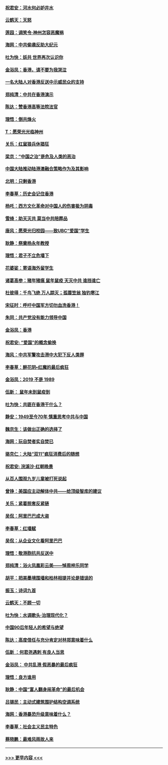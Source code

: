 #### [祝君安：河水何必妒井水](../pages/nsc993/n11675746.md?t=11231644) 
#### [云鹤天：天怒](../pages/nsc993/n11675718.md?t=11231644) 
#### [莲园：调笑令‧神州怎容恶魔祸](../pages/nsc993/n11675648.md?t=11231644) 
#### [海网：中共偷袭反助大纪元](../pages/nsc993/n11673515.md?t=11231644) 
#### [吐为快：妖共 世界再次认识你](../pages/nsc993/n11673506.md?t=11231644) 
#### [金浴凤：香港，请不要为我哭泣](../pages/nsc993/n11673248.md?t=11231644) 
#### [一名大陆人对香港反送中示威民众的支持](../pages/nsc993/n11672615.md?t=11231644) 
#### [郑纯清：中共在香港演示](../pages/nsc993/n11670539.md?t=11231644) 
#### [陈达：赞香港高等法院法官](../pages/nsc993/n11669542.md?t=11231644) 
#### [理悟：倒共烽火](../pages/nsc993/n11668844.md?t=11231644) 
#### [T：愿荣光光临神州](../pages/nsc993/n11668421.md?t=11231644) 
#### [关乐：红鼠狼兵休猖狂](../pages/nsc993/n11668378.md?t=11231644) 
#### [梁京：“中国之治”是危及人类的恶治](../pages/nsc993/n11668328.md?t=11231644) 
#### [中国大陆推动陆港澳融合策略作为及其影响](../pages/nsc993/n11668157.md?t=11231644) 
#### [北明：只剩香港](../pages/nsc993/n11668002.md?t=11231644) 
#### [李春草：历史会记住香港](../pages/nsc993/n11667927.md?t=11231644) 
#### [杨吒：西方文化革命对中国人的伤害极为阴毒](../pages/nsc993/n11664521.md?t=11231644) 
#### [雪绮：助天灭共 莫当中共陪葬品](../pages/nsc993/n11662650.md?t=11231644) 
#### [唐风：愿荣光归校园——致UBC“爱国”学生](../pages/nsc993/n11662194.md?t=11231644) 
#### [耿静：祭奠杨永年教授](../pages/nsc993/n11662514.md?t=11231644) 
#### [理悟：君子不立危墙下](../pages/nsc993/n11662172.md?t=11231644) 
#### [花婆娑：寄语海外留学生](../pages/nsc993/n11662121.md?t=11231644) 
#### [诸葛高参：猪年猪瘟 鼠年鼠疫 天灭中共 谁挡谁亡](../pages/nsc993/n11661980.md?t=11231644) 
#### [杜彼得：千鸟飞绝 万人踪灭；孤蓑笠翁 独钓寒江](../pages/nsc993/n11661170.md?t=11231644) 
#### [宋征时：呼吁中国军方切勿血洗香港！](../pages/nsc993/n11415318.md?t=11231644) 
#### [朱同：共产党没有能力领导中国](../pages/nsc993/n11660421.md?t=11231644) 
#### [金浴凤：香港](../pages/nsc993/n11660419.md?t=11231644) 
#### [祝君安: “爱国”的概念偷换](../pages/nsc993/n11659706.md?t=11231644) 
#### [海风：中共军警攻击港中大犯下反人类罪](../pages/nsc993/n11659632.md?t=11231644) 
#### [李春草：醉花阴•红魔的最后疯狂](../pages/nsc993/n11659287.md?t=11231644) 
#### [金浴凤：2019 不是 1989](../pages/nsc993/n11657663.md?t=11231644) 
#### [伍新： 鼠年未到鼠疫到](../pages/nsc993/n11655098.md?t=11231644) 
#### [吐为快：共匪在香港干什么？](../pages/nsc993/n11654891.md?t=11231644) 
#### [静安：1949至今70年 慎重思考中共与中国](../pages/nsc993/n11651244.md?t=11231644) 
#### [魏京生：该做出正确的选择了](../pages/nsc993/n11653084.md?t=11231644) 
#### [海网：玩自焚者实自焚已](../pages/nsc993/n11652423.md?t=11231644) 
#### [骆克仁：大陆“双11”疯狂消费后的随想](../pages/nsc993/n11652305.md?t=11231644) 
#### [祝君安: 浣溪沙·红朝晚景](../pages/nsc993/n11652258.md?t=11231644) 
#### [从百人围观九岁儿童被打死说起](../pages/nsc993/n11651030.md?t=11231644) 
#### [曾铮：美国应主动解体中共——给顶级智库的建议](../pages/nsc993/n11649888.md?t=11231644) 
#### [关乐：紧着脱套反紧链](../pages/nsc993/n11649069.md?t=11231644) 
#### [吴侃：阿里巴巴成大盗](../pages/nsc993/n11645523.md?t=11231644) 
#### [李春草：红墙赋](../pages/nsc993/n11646389.md?t=11231644) 
#### [吴侃：从企业文化看阿里巴巴](../pages/nsc993/n11645476.md?t=11231644) 
#### [理悟：敬港胞抗共反送中](../pages/nsc993/n11645466.md?t=11231644) 
#### [郑纯清：浴火凤凰彩云美——悼周梓乐同学](../pages/nsc993/n11645155.md?t=11231644) 
#### [胡平：把美墨境围墙和柏林相提并论是错误的](../pages/nsc993/n11645134.md?t=11231644) 
#### [振玉：诗词九首](../pages/nsc993/n11644081.md?t=11231644) 
#### [云鹤天：不顾一切](../pages/nsc993/n11643508.md?t=11231644) 
#### [吐为快：水调歌头·治理现代化？](../pages/nsc993/n11643485.md?t=11231644) 
#### [中国90后年轻人的希望与绝望](../pages/nsc993/n11642317.md?t=11231644) 
#### [陈达：高度信任与充分肯定对林郑意味着什么](../pages/nsc993/n11641441.md?t=11231644) 
#### [伍新 ：何君尧遇刺 有良人当思](../pages/nsc993/n11641503.md?t=11231644) 
#### [金浴凤： 中共乱港  假恶暴的最后疯狂](../pages/nsc993/n11641495.md?t=11231644) 
#### [理悟：良方谁用](../pages/nsc993/n11641463.md?t=11231644) 
#### [耿静：中国“富人翻身闹革命”的最后机会](../pages/nsc993/n11640655.md?t=11231644) 
#### [吕锡民：主动式建筑围护结构空调系统](../pages/nsc993/n11640168.md?t=11231644) 
#### [海网：香港暴恐升级意味着什么？](../pages/nsc993/n11635904.md?t=11231644) 
#### [李春草：社会主义民主特色](../pages/nsc993/n11634657.md?t=11231644) 
#### [蔡晓鹏：最难风雨故人来](../pages/nsc993/n11633145.md?t=11231644) 

----
#### [ >>> 更早内容 <<< ](../indexes/nsc993-earlier.md)
